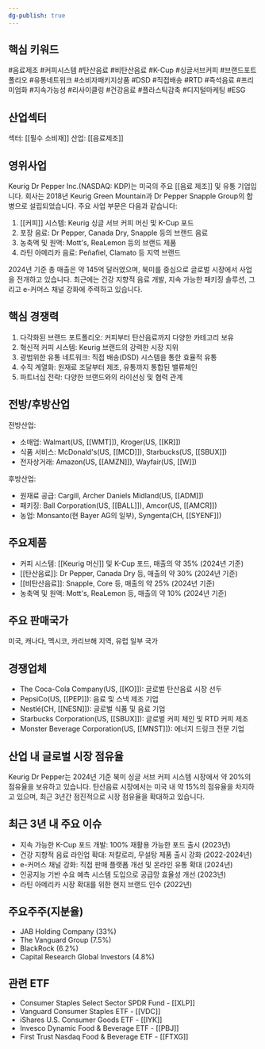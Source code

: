 ```yaml
---
dg-publish: true
---
```

## 핵심 키워드

#음료제조 #커피시스템 #탄산음료 #비탄산음료 #K-Cup #싱글서브커피 #브랜드포트폴리오 #유통네트워크 #소비자패키지상품 #DSD #직접배송 #RTD #즉석음료 #프리미엄화 #지속가능성 #리사이클링 #건강음료 #플라스틱감축 #디지털마케팅 #ESG

## 산업섹터

섹터: [[필수 소비재]]
산업: [[음료제조]]

## 영위사업

Keurig Dr Pepper Inc.(NASDAQ: KDP)는 미국의 주요 [[음료 제조]] 및 유통 기업입니다. 회사는 2018년 Keurig Green Mountain과 Dr Pepper Snapple Group의 합병으로 설립되었습니다. 주요 사업 부문은 다음과 같습니다:

1. [[커피]] 시스템: Keurig 싱글 서브 커피 머신 및 K-Cup 포드
2. 포장 음료: Dr Pepper, Canada Dry, Snapple 등의 브랜드 음료
3. 농축액 및 원액: Mott's, ReaLemon 등의 브랜드 제품
4. 라틴 아메리카 음료: Peñafiel, Clamato 등 지역 브랜드

2024년 기준 총 매출은 약 145억 달러였으며, 북미를 중심으로 글로벌 시장에서 사업을 전개하고 있습니다. 최근에는 건강 지향적 음료 개발, 지속 가능한 패키징 솔루션, 그리고 e-커머스 채널 강화에 주력하고 있습니다.

## 핵심 경쟁력

1. 다각화된 브랜드 포트폴리오: 커피부터 탄산음료까지 다양한 카테고리 보유
2. 혁신적 커피 시스템: Keurig 브랜드의 강력한 시장 지위
3. 광범위한 유통 네트워크: 직접 배송(DSD) 시스템을 통한 효율적 유통
4. 수직 계열화: 원재료 조달부터 제조, 유통까지 통합된 밸류체인
5. 파트너십 전략: 다양한 브랜드와의 라이선싱 및 협력 관계

## 전방/후방산업

전방산업:

- 소매업: Walmart(US, [[WMT]]), Kroger(US, [[KR]])
- 식품 서비스: McDonald's(US, [[MCD]]), Starbucks(US, [[SBUX]])
- 전자상거래: Amazon(US, [[AMZN]]), Wayfair(US, [[W]])

후방산업:

- 원재료 공급: Cargill, Archer Daniels Midland(US, [[ADM]])
- 패키징: Ball Corporation(US, [[BALL]]), Amcor(US, [[AMCR]])
- 농업: Monsanto(현 Bayer AG의 일부), Syngenta(CH, [[SYENF]])

## 주요제품

- 커피 시스템: [[Keurig 머신]] 및 K-Cup 포드, 매출의 약 35% (2024년 기준)
- [[탄산음료]]: Dr Pepper, Canada Dry 등, 매출의 약 30% (2024년 기준)
- [[비탄산음료]]: Snapple, Core 등, 매출의 약 25% (2024년 기준)
- 농축액 및 원액: Mott's, ReaLemon 등, 매출의 약 10% (2024년 기준)

## 주요 판매국가

미국, 캐나다, 멕시코, 카리브해 지역, 유럽 일부 국가

## 경쟁업체

- The Coca-Cola Company(US, [[KO]]): 글로벌 탄산음료 시장 선두
- PepsiCo(US, [[PEP]]): 음료 및 스낵 제조 기업
- Nestlé(CH, [[NESN]]): 글로벌 식품 및 음료 기업
- Starbucks Corporation(US, [[SBUX]]): 글로벌 커피 체인 및 RTD 커피 제조
- Monster Beverage Corporation(US, [[MNST]]): 에너지 드링크 전문 기업

## 산업 내 글로벌 시장 점유율

Keurig Dr Pepper는 2024년 기준 북미 싱글 서브 커피 시스템 시장에서 약 20%의 점유율을 보유하고 있습니다. 탄산음료 시장에서는 미국 내 약 15%의 점유율을 차지하고 있으며, 최근 3년간 점진적으로 시장 점유율을 확대하고 있습니다.

## 최근 3년 내 주요 이슈

- 지속 가능한 K-Cup 포드 개발: 100% 재활용 가능한 포드 출시 (2023년)
- 건강 지향적 음료 라인업 확대: 저칼로리, 무설탕 제품 출시 강화 (2022-2024년)
- e-커머스 채널 강화: 직접 판매 플랫폼 개선 및 온라인 유통 확대 (2024년)
- 인공지능 기반 수요 예측 시스템 도입으로 공급망 효율성 개선 (2023년)
- 라틴 아메리카 시장 확대를 위한 현지 브랜드 인수 (2022년)

## 주요주주(지분율)

- JAB Holding Company (33%)
- The Vanguard Group (7.5%)
- BlackRock (6.2%)
- Capital Research Global Investors (4.8%)

## 관련 ETF

- Consumer Staples Select Sector SPDR Fund - [[XLP]]
- Vanguard Consumer Staples ETF - [[VDC]]
- iShares U.S. Consumer Goods ETF - [[IYK]]
- Invesco Dynamic Food & Beverage ETF - [[PBJ]]
- First Trust Nasdaq Food & Beverage ETF - [[FTXG]]